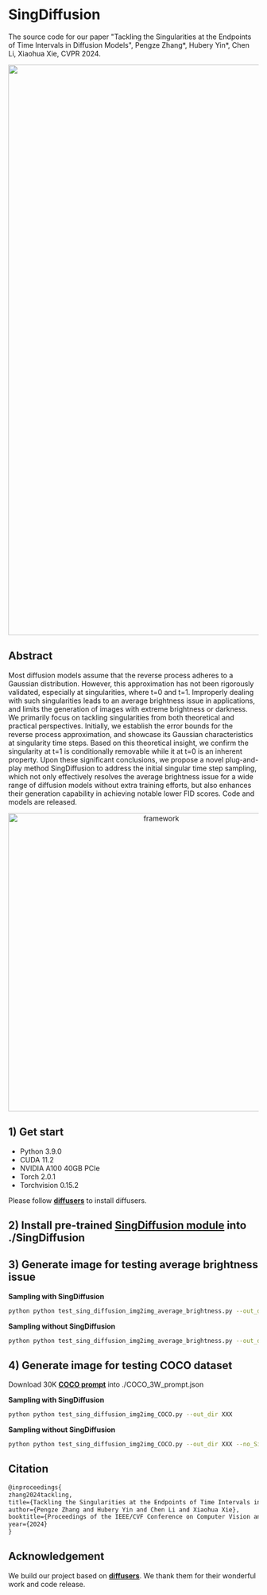 # SingDiffusion

The source code for our paper "Tackling the Singularities at the Endpoints of Time Intervals in Diffusion Models", Pengze Zhang*, Hubery Yin*, Chen Li, Xiaohua Xie, CVPR 2024.

<div align=center>
<img width="1148" alt="framework" src="https://github.com/PangzeCheung/SingDiffusion/assets/37894893/76fc771d-ec33-4fb5-ab03-ba5265f31a3b">
</div>

## Abstract

Most diffusion models assume that the reverse process adheres to a Gaussian distribution. However, this approximation has not been rigorously validated, especially at singularities, where t=0 and t=1. Improperly dealing with such singularities leads to an average brightness issue in applications, and limits the generation of images with extreme brightness or darkness. We primarily focus on tackling singularities from both theoretical and practical perspectives. Initially, we establish the error bounds for the reverse process approximation, and showcase its Gaussian characteristics at singularity time steps. Based on this theoretical insight, we confirm the singularity at t=1 is conditionally removable while it at t=0 is an inherent property. Upon these significant conclusions, we propose a novel plug-and-play method SingDiffusion to address the initial singular time step sampling, which not only effectively resolves the average brightness issue for a wide range of diffusion models without extra training efforts, but also enhances their generation capability in achieving notable lower FID scores. Code and models are released.

<div align=center>
<img width="600" alt="framework" src="https://github.com/PangzeCheung/SingDiffusion/assets/37894893/22c69fbf-ea8a-434c-8be5-0dfc27395a14">
</div>

## 1) Get start

* Python 3.9.0
* CUDA 11.2
* NVIDIA A100 40GB PCIe
* Torch 2.0.1
* Torchvision 0.15.2

Please follow **[diffusers](https://github.com/huggingface/diffusers)** to install diffusers.

## 2) Install pre-trained **[SingDiffusion module](https://drive.google.com/drive/folders/1wPZDRPcsnToRobu0ssBEg6cPV2TRGMAi?usp=sharing)** into ./SingDiffusion

## 3) Generate image for testing average brightness issue

**Sampling with SingDiffusion**
```bash
python python test_sing_diffusion_img2img_average_brightness.py --out_dir XXX 
```

**Sampling without SingDiffusion**
```bash
python python test_sing_diffusion_img2img_average_brightness.py --out_dir XXX --no_SingDiffusion
```

## 4) Generate image for testing COCO dataset

Download 30K **[COCO prompt](https://drive.google.com/file/d/1TcYgGyQ2hGRktuBcaeISKKXjTf99cqoW/view?usp=sharing)** into ./COCO_3W_prompt.json

**Sampling with SingDiffusion**
```bash
python python test_sing_diffusion_img2img_COCO.py --out_dir XXX 
```

**Sampling without SingDiffusion**
```bash
python python test_sing_diffusion_img2img_COCO.py --out_dir XXX --no_SingDiffusion
```


## Citation

```tex
@inproceedings{
zhang2024tackling,
title={Tackling the Singularities at the Endpoints of Time Intervals in Diffusion Models},
author={Pengze Zhang and Hubery Yin and Chen Li and Xiaohua Xie},
booktitle={Proceedings of the IEEE/CVF Conference on Computer Vision and Pattern Recognition (CVPR)},
year={2024}
}
```

## Acknowledgement 

We build our project based on **[diffusers](https://github.com/huggingface/diffusers)**. We thank them for their wonderful work and code release.
